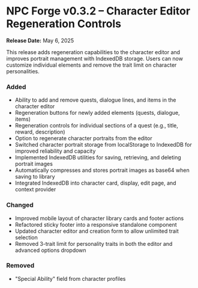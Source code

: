 # NPC Forge v0.3.2 – Character Editor Regeneration Controls

**Release Date:** May 6, 2025

This release adds regeneration capabilities to the character editor and improves portrait management with IndexedDB storage. Users can now customize individual elements and remove the trait limit on character personalities.

### Added
- Ability to add and remove quests, dialogue lines, and items in the character editor
- Regeneration buttons for newly added elements (quests, dialogue, items)
- Regeneration controls for individual sections of a quest (e.g., title, reward, description)
- Option to regenerate character portraits from the editor
- Switched character portrait storage from localStorage to IndexedDB for improved reliability and capacity
- Implemented IndexedDB utilities for saving, retrieving, and deleting portrait images
- Automatically compresses and stores portrait images as base64 when saving to library
- Integrated IndexedDB into character card, display, edit page, and context provider

### Changed
- Improved mobile layout of character library cards and footer actions
- Refactored sticky footer into a responsive standalone component
- Updated character editor and creation form to allow unlimited trait selection
- Removed 3-trait limit for personality traits in both the editor and advanced options dropdown

### Removed
- "Special Ability" field from character profiles